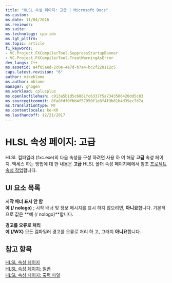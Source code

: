 ```yaml
---
title: "HLSL 속성 페이지: 고급 | Microsoft Docs"
ms.custom: 
ms.date: 11/04/2016
ms.reviewer: 
ms.suite: 
ms.technology: cpp-ide
ms.tgt_pltfrm: 
ms.topic: article
f1_keywords:
- VC.Project.FXCompilerTool.SuppressStartupBanner
- VC.Project.FXCompilerTool.TreatWarningAsError
dev_langs: C++
ms.assetid: a4f05aed-2c0e-4e7d-b7a4-bc2f228112c5
caps.latest.revision: "6"
author: mikeblome
ms.author: mblome
manager: ghogen
ms.workload: cplusplus
ms.openlocfilehash: c913a5b1d5c6861fc6337f5a7343506420dd5c83
ms.sourcegitcommit: 8fa8fdf0fbb4f57950f1e8f4f9b81b4d39ec7d7a
ms.translationtype: MT
ms.contentlocale: ko-KR
ms.lasthandoff: 12/21/2017
---
```

# <a name="hlsl-property-pages-advanced"></a>HLSL 속성 페이지: 고급
HLSL 컴파일러 (fxc.exe)의 다음 속성을 구성 하려면 사용 하 여 해당 **고급** 속성 페이지. 액세스 하는 방법에 대 한 내용은 **고급** HLSL 폴더 속성 페이지에에서 참조 [프로젝트 속성 작업](../ide/working-with-project-properties.md)합니다.  
  
## <a name="uielement-list"></a>UI 요소 목록  
 **시작 배너 표시 안 함**  
 **예 (/ nologo)** ; 시작 배너 및 정보 메시지를 표시 하지 않으려면, **아니요**합니다. 기본적으로 값은 **예 (/ nologo)**합니다.  
  
 **경고를 오류로 처리**  
 **예 (/WX)** 모든 컴파일러 경고를 오류로 처리 하 고, 그러지 **아니요**합니다.  
  
## <a name="see-also"></a>참고 항목  
 [HLSL 속성 페이지](../ide/hlsl-property-pages.md)   
 [HLSL 속성 페이지: 일반](../ide/hlsl-property-pages-general.md)   
 [HLSL 속성 페이지: 출력 파일](../ide/hlsl-property-pages-output-files.md)